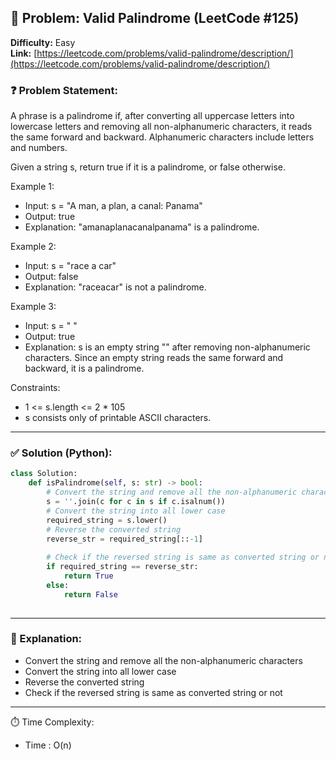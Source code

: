 
## 🧠 Problem: Valid Palindrome (LeetCode #125)
**Difficulty:** Easy  
**Link:** [https://leetcode.com/problems/valid-palindrome/description/](https://leetcode.com/problems/valid-palindrome/description/)


### ❓ Problem Statement:
A phrase is a palindrome if, after converting all uppercase letters into lowercase letters and removing all non-alphanumeric characters, it reads the same forward and backward. Alphanumeric characters include letters and numbers.

Given a string s, return true if it is a palindrome, or false otherwise.

 

Example 1:

- Input: s = "A man, a plan, a canal: Panama"
- Output: true
- Explanation: "amanaplanacanalpanama" is a palindrome.

Example 2:

- Input: s = "race a car"
- Output: false
- Explanation: "raceacar" is not a palindrome.

Example 3:

- Input: s = " "
- Output: true
- Explanation: s is an empty string "" after removing non-alphanumeric characters.
Since an empty string reads the same forward and backward, it is a palindrome.
 

Constraints:

- 1 <= s.length <= 2 * 105
- s consists only of printable ASCII characters.

---

### ✅ Solution (Python):
```python
class Solution:
    def isPalindrome(self, s: str) -> bool:
        # Convert the string and remove all the non-alphanumeric characters 
        s = ''.join(c for c in s if c.isalnum())
        # Convert the string into all lower case
        required_string = s.lower()
        # Reverse the converted string 
        reverse_str = required_string[::-1]
        
        # Check if the reversed string is same as converted string or not
        if required_string == reverse_str:
            return True
        else:
            return False
        
```

---

### 🧠 Explanation:

- Convert the string and remove all the non-alphanumeric characters
- Convert the string into all lower case
- Reverse the converted string 
- Check if the reversed string is same as converted string or not

---

⏱️ Time Complexity:

- Time : O(n)
